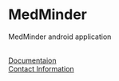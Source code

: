 MedMinder
=========

MedMinder android application




<br>[Documentaion](https://github.com/sergey-korchagin/MedMinder/wiki#documentation)</br>
[Contact Information](https://github.com/sergey-korchagin/MedMinder/wiki#contact-information)

